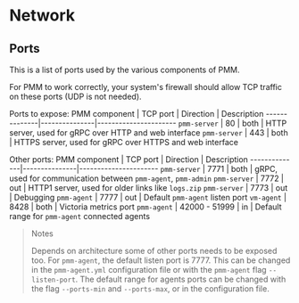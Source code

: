 # Network

## Ports

This is a list of ports used by the various components of PMM.

For PMM to work correctly, your system's firewall should allow TCP traffic on these ports (UDP is not needed).

Ports to expose:
PMM component | TCP port      | Direction     | Description
--------------|---------------|----------------------
`pmm-server`  |   80          | both          | HTTP server, used for gRPC over HTTP and web interface
`pmm-server`  |  443          | both          | HTTPS server, used for gRPC over HTTPS and web interface

Other ports:
PMM component | TCP port      | Direction     | Description
--------------|---------------|----------------------
`pmm-server`  | 7771          | both          | gRPC, used for communication between `pmm-agent`, `pmm-admin`
`pmm-server`  | 7772          | out           | HTTP1 server, used for older links like `logs.zip`
`pmm-server`  | 7773          | out           | Debugging
`pmm-agent`   | 7777          | out           | Default `pmm-agent` listen port
`vm-agent`    | 8428          | both          | Victoria metrics port
`pmm-agent`   | 42000 - 51999 | in            | Default range for `pmm-agent` connected agents

> Notes
>
> Depends on architecture some of other ports needs to be exposed too. For `pmm-agent`, the default listen port is 7777. This can be changed in the `pmm-agent.yml` configuration file or with the `pmm-agent` flag `--listen-port`. The default range for agents ports can be changed with the flag `--ports-min` and  `--ports-max`, or in the configuration file.

